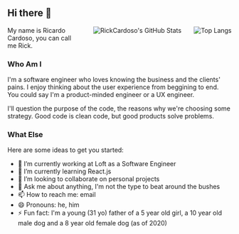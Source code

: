 ## Hi there 👋

<img src="https://github-readme-stats.vercel.app/api/top-langs/?username=RickCardoso&layout=compact&theme=jolly" alt="Top Langs" align="right" style="margin-bottom:2em;margin-left:2em;" />
<img src="https://github-readme-stats.vercel.app/api?username=RickCardoso&theme=jolly" alt="RickCardoso's GitHub Stats" align="right" style="margin-bottom:2em;margin-left:2em;" />

My name is Ricardo Cardoso, you can call me Rick.

### Who Am I

I'm a software engineer who loves knowing the business and the clients' pains. I enjoy thinking about the user experience from beggining to end. You could say I'm a product-minded engineer or a UX engineer.

I'll question the purpose of the code, the reasons why we're choosing some strategy. Good code is clean code, but good products solve problems.

### What Else

Here are some ideas to get you started:

- 🔭 I’m currently working at Loft as a Software Engineer
- 🌱 I’m currently learning React.js
- 👯 I’m looking to collaborate on personal projects
- 💬 Ask me about anything, I'm not the type to beat around the bushes
- 📫 How to reach me: email
- 😄 Pronouns: he, him
- ⚡ Fun fact: I'm a young (31 yo) father of a 5 year old girl, a 10 year old male dog and a 8 year old female dog (as of 2020)
